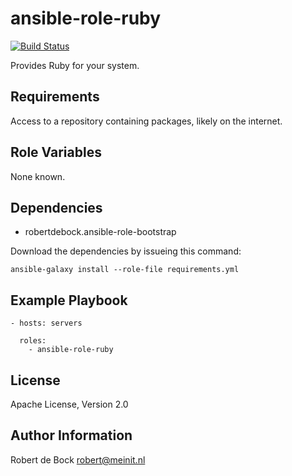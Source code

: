 ansible-role-ruby
=========

[![Build Status](https://travis-ci.org/robertdebock/ansible-role-ruby.svg?branch=master)](https://travis-ci.org/robertdebock/ansible-role-ruby)

Provides Ruby for your system.

Requirements
------------

Access to a repository containing packages, likely on the internet.

Role Variables
--------------

None known.

Dependencies
------------

- robertdebock.ansible-role-bootstrap

Download the dependencies by issueing this command:
```
ansible-galaxy install --role-file requirements.yml
```

Example Playbook
----------------

```
- hosts: servers

  roles:
    - ansible-role-ruby
```

License
-------

Apache License, Version 2.0

Author Information
------------------

Robert de Bock <robert@meinit.nl>
